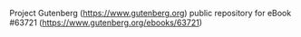 Project Gutenberg (https://www.gutenberg.org) public repository for
eBook #63721 (https://www.gutenberg.org/ebooks/63721)
